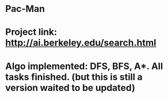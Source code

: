 # Pac-Man
# Project link: http://ai.berkeley.edu/search.html
# Algo implemented: DFS, BFS, A*. All tasks finished. (but this is still a version waited to be updated)

